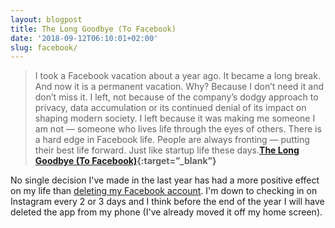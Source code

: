 ```yaml
---
layout: blogpost
title: The Long Goodbye (To Facebook)
date: '2018-09-12T06:10:01+02:00'
slug: facebook/
---
```

>I took a Facebook vacation about a year ago. It became a long break. And now it is a permanent vacation. Why? Because I don’t need it and don’t miss it. I left, not because of the company’s dodgy approach to privacy, data accumulation or its continued denial of its impact on shaping modern society. I left because it was making me someone I am not — someone who lives life through the eyes of others. There is a hard edge in Facebook life. People are always fronting — putting their best life forward. Just like startup life these days.**[The Long Goodbye (To Facebook)](https://om.co/2018/09/01/the-long-goodbye-to-facebook/){:target=”_blank”}**

No single decision I've made in the last year has had a more positive effect on my life than [deleting my Facebook account](/byefacebook/). I'm down to checking in on Instagram every 2 or 3 days and I think before the end of the year I will have deleted the app from my phone (I've already moved it off my home screen).
